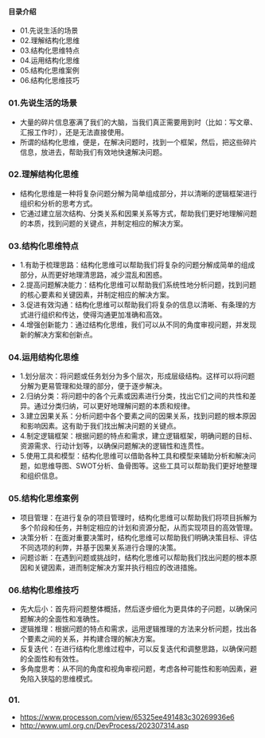 #### 目录介绍
- 01.先说生活的场景
- 02.理解结构化思维
- 03.结构化思维特点
- 04.运用结构化思维
- 05.结构化思维案例
- 06.结构化思维技巧



### 01.先说生活的场景
- 大量的碎片信息塞满了我们的大脑，当我们真正需要用到时（比如：写文章、汇报工作时），还是无法直接使用。
- 所谓的结构化思维，便是，在解决问题时，找到一个框架，然后，把这些碎片信息，放进去，帮助我们有效地快速解决问题。



### 02.理解结构化思维
- 结构化思维是一种将复杂问题分解为简单组成部分，并以清晰的逻辑框架进行组织和分析的思考方式。
- 它通过建立层次结构、分类关系和因果关系等方式，帮助我们更好地理解问题的本质，找到问题的关键点，并制定相应的解决方案。




### 03.结构化思维特点
- 1.有助于梳理思路：结构化思维可以帮助我们将复杂的问题分解成简单的组成部分，从而更好地理清思路，减少混乱和困惑。
- 2.提高问题解决能力：结构化思维可以帮助我们系统性地分析问题，找到问题的核心要素和关键因素，并制定相应的解决方案。
- 3.促进有效沟通：结构化思维可以帮助我们将复杂的信息以清晰、有条理的方式进行组织和传达，使得沟通更加准确和高效。
- 4.增强创新能力：通过结构化思维，我们可以从不同的角度审视问题，并发现新的解决方案和创新点。



### 04.运用结构化思维
- 1.划分层次：将问题或任务划分为多个层次，形成层级结构。这样可以将问题分解为更易管理和处理的部分，便于逐步解决。
- 2.归纳分类：将问题中的各个元素或因素进行分类，找出它们之间的共性和差异。通过分类归纳，可以更好地理解问题的本质和规律。
- 3.建立因果关系：分析问题中各个要素之间的因果关系，找到问题的根本原因和影响因素。这有助于我们找出解决问题的关键点。
- 4.制定逻辑框架：根据问题的特点和需求，建立逻辑框架，明确问题的目标、资源需求、行动计划等，以确保问题解决的逻辑性和连贯性。
- 5.使用工具和模型：结构化思维可以借助各种工具和模型来辅助分析和解决问题，如思维导图、SWOT分析、鱼骨图等。这些工具可以帮助我们更好地整理和组织信息。




### 05.结构化思维案例
- 项目管理：在进行复杂的项目管理时，结构化思维可以帮助我们将项目拆解为多个阶段和任务，并制定相应的计划和资源分配，从而实现项目的高效管理。
- 决策分析：在面对重要决策时，结构化思维可以帮助我们明确决策目标、评估不同选项的利弊，并基于因果关系进行合理的决策。
- 问题诊断：在遇到问题或挑战时，结构化思维可以帮助我们找出问题的根本原因和关键因素，进而制定解决方案并执行相应的改进措施。


### 06.结构化思维技巧
- 先大后小：首先将问题整体概括，然后逐步细化为更具体的子问题，以确保问题解决的全面性和准确性。
- 逻辑推理：根据问题的特点和需求，运用逻辑推理的方法来分析问题，找出各个要素之间的关系，并构建合理的解决方案。
- 反复迭代：在进行结构化思维过程中，可以反复迭代和调整思路，以确保问题的全面性和有效性。
- 多角度思考：从不同的角度和视角审视问题，考虑各种可能性和影响因素，避免陷入狭隘的思维模式。




### 01.
- https://www.processon.com/view/65325ee491483c30269936e6
- http://www.uml.org.cn/DevProcess/202307314.asp























